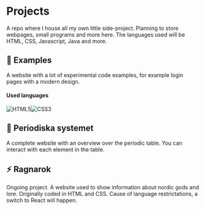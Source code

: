 # Projects

A repo where I house all my own little side-project. Planning to store webpages, small programs and more here. The languages used will be HTML, CSS, Javascript, Java and more.

## :notebook_with_decorative_cover: Examples

A website with a lot of experimental code examples, for example login pages with a modern design.

#### Used languages

![HTML5](https://img.shields.io/badge/html5-%23E34F26.svg?style=for-the-badge&logo=html5&logoColor=white)![CSS3](https://img.shields.io/badge/css3-%231572B6.svg?style=for-the-badge&logo=css3&logoColor=white)

## :microscope: Periodiska systemet

A complete website with an overview over the periodic table. You can interact with each element in the table. 

## :zap: Ragnarok

Ongoing project. A website used to show information about nordic gods and lore. Originally coded in HTML and CSS. Cause of language restrictations, a switch to React will happen.
